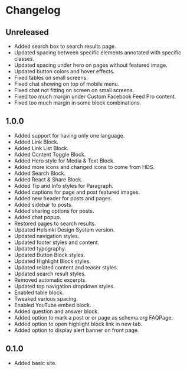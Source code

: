 # Changelog

## Unreleased

- Added search box to search results page.
- Updated spacing between specific elements annotated with specific classes.
- Updated spacing under hero on pages without featured image.
- Updated button colors and hover effects.
- Fixed tables on small screens.
- Fixed chat showing on top of mobile menu.
- Fixed chat not fitting on screen on small screens.
- Fixed too much margin under Custom Facebook Feed Pro content.
- Fixed too much margin in some block combinations.

## 1.0.0

- Added support for having only one language.
- Added Link Block.
- Added Link List Block.
- Added Content Toggle Block.
- Added Hero style for Media & Text Block.
- Added more icons and changed icons to come from HDS.
- Added Search Block.
- Added React & Share Block.
- Added Tip and Info styles for Paragraph.
- Added captions for page and post featured images.
- Added new header for posts and pages.
- Added sidebar to posts.
- Added sharing options for posts.
- Added chat popup.
- Restored pages to search results.
- Updated Helsinki Design System version.
- Updated navigation styles.
- Updated footer styles and content.
- Updated typography.
- Updated Button Block styles.
- Updated Highlight Block styles.
- Updated related content and teaser styles.
- Updated search result styles.
- Removed automatic excerpts.
- Updated top navigation dropdown styles.
- Enabled table block.
- Tweaked various spacing.
- Enabled YouTube embed block.
- Added question and answer block.
- Added option to mark a post or or page as schema.org FAQPage.
- Added option to open highlight block link in new tab.
- Added option to display alert banner on front page.

## 0.1.0

- Added basic site.
